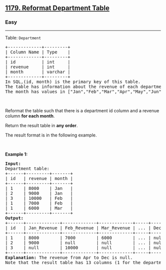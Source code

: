 <h2><a href="https://leetcode.com/problems/reformat-department-table/?envType=problem-list-v2&envId=database">1179. Reformat Department Table</a></h2><h3>Easy</h3><hr><p>Table: <code>Department</code></p>

<pre>
+-------------+---------+
| Column Name | Type    |
+-------------+---------+
| id          | int     |
| revenue     | int     |
| month       | varchar |
+-------------+---------+
In SQL,(id, month) is the primary key of this table.
The table has information about the revenue of each department per month.
The month has values in [&quot;Jan&quot;,&quot;Feb&quot;,&quot;Mar&quot;,&quot;Apr&quot;,&quot;May&quot;,&quot;Jun&quot;,&quot;Jul&quot;,&quot;Aug&quot;,&quot;Sep&quot;,&quot;Oct&quot;,&quot;Nov&quot;,&quot;Dec&quot;].
</pre>

<p>&nbsp;</p>

<p>Reformat the table such that there is a department id column and a revenue column <strong>for each month</strong>.</p>

<p>Return the result table in <strong>any order</strong>.</p>

<p>The result format is in the following example.</p>

<p>&nbsp;</p>
<p><strong class="example">Example 1:</strong></p>

<pre>
<strong>Input:</strong> 
Department table:
+------+---------+-------+
| id   | revenue | month |
+------+---------+-------+
| 1    | 8000    | Jan   |
| 2    | 9000    | Jan   |
| 3    | 10000   | Feb   |
| 1    | 7000    | Feb   |
| 1    | 6000    | Mar   |
+------+---------+-------+
<strong>Output:</strong> 
+------+-------------+-------------+-------------+-----+-------------+
| id   | Jan_Revenue | Feb_Revenue | Mar_Revenue | ... | Dec_Revenue |
+------+-------------+-------------+-------------+-----+-------------+
| 1    | 8000        | 7000        | 6000        | ... | null        |
| 2    | 9000        | null        | null        | ... | null        |
| 3    | null        | 10000       | null        | ... | null        |
+------+-------------+-------------+-------------+-----+-------------+
<strong>Explanation:</strong> The revenue from Apr to Dec is null.
Note that the result table has 13 columns (1 for the department id + 12 for the months).
</pre>
